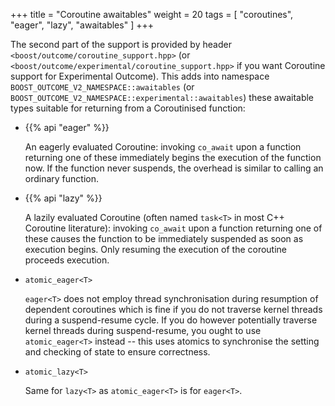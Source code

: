 +++
title = "Coroutine awaitables"
weight = 20
tags = [ "coroutines", "eager", "lazy", "awaitables" ]
+++

The second part of the support is provided by header `<boost/outcome/coroutine_support.hpp>`
(or `<boost/outcome/experimental/coroutine_support.hpp>` if you want Coroutine support for
Experimental Outcome). This adds into namespace `BOOST_OUTCOME_V2_NAMESPACE::awaitables` (or
`BOOST_OUTCOME_V2_NAMESPACE::experimental::awaitables`) these awaitable types suitable
for returning from a Coroutinised function:

- {{% api "eager<T>" %}}

    An eagerly evaluated Coroutine: invoking `co_await` upon a function returning one
of these immediately begins the execution of the function now. If the function never
suspends, the overhead is similar to calling an ordinary function.

- {{% api "lazy<T>" %}}

    A lazily evaluated Coroutine (often named `task<T>` in most C++ Coroutine
literature): invoking `co_await` upon a function returning one of these causes the
function to be immediately suspended as soon as execution begins. Only resuming
the execution of the coroutine proceeds execution.

- `atomic_eager<T>`

    `eager<T>` does not employ thread synchronisation during resumption of dependent
coroutines which is fine if you do not traverse kernel threads during a
suspend-resume cycle. If you do however potentially traverse kernel threads
during suspend-resume, you ought to use `atomic_eager<T>` instead -- this uses
atomics to synchronise the setting and checking of state to ensure correctness.

- `atomic_lazy<T>`

    Same for `lazy<T>` as `atomic_eager<T>` is for `eager<T>`.
